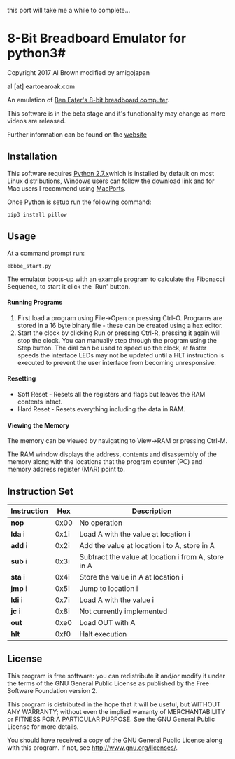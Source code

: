this port will take me a while to complete...

# 8-Bit Breadboard Emulator for python3#

Copyright 2017 Al Brown modified by amigojapan

al [at] eartoearoak.com

An emulation of [Ben Eater's 8-bit breadboard computer](https://eater.net/8bit/).

This software is in the beta stage and it's functionality may change as more videos are released.

Further information can be found on the [website](https://eartoearoak.com/software/ebbbe)

## Installation ##
This software requires [Python 2.7.x](https://www.python.org/)which is installed by default on most Linux distributions, Windows users can follow the download link and for Mac users I recommend using [MacPorts](https://www.macports.org/).

Once Python is setup run the following command:

`pip3 install pillow`

## Usage ##
At a command prompt run:

`ebbbe_start.py`

The emulator boots-up with an example program to calculate the Fibonacci Sequence, to start it click the 'Run' button.

#### Running Programs ####
1. First load a program using File->Open or pressing Ctrl-O.  Programs are stored in a 16 byte binary file - these can be created using a hex editor.
2. Start the clock by clicking Run or pressing Ctrl-R, pressing it again will stop the clock.  You can manually step through the program using the Step button.  The dial can be used to speed up the clock, at faster speeds the interface LEDs may not be updated until a HLT instruction is executed to prevent the user interface from becoming unresponsive.

#### Resetting ####
- Soft Reset - Resets all the registers and flags but leaves the RAM contents intact.
- Hard Reset - Resets everything including the data in RAM.

#### Viewing the Memory ####
The memory can be viewed by navigating to View->RAM or pressing Ctrl-M.

The RAM window displays the address, contents and disassembly of the memory along with the locations that the program counter (PC) and memory address register (MAR) point to.

## Instruction Set ##
| Instruction | Hex | Description                                          |
|-------------|------|-----------------------------------------------------|
| **nop**     | 0x00 | No operation                                        |
| **lda** i   | 0x1i | Load A with the value at location i                 |
| **add** i   | 0x2i | Add the value at location i to A, store in A        |
| **sub** i   | 0x3i | Subtract the value at location i from A, store in A |
| **sta** i   | 0x4i | Store the value in A at location i                  |
| **jmp** i   | 0x5i | Jump to location i                                  |
| **ldi** i   | 0x7i | Load A with the value i                             |
| **jc**  i   | 0x8i | Not currently implemented                           |
| **out**     | 0xe0 | Load OUT with A                                     |
| **hlt**     | 0xf0 | Halt execution                                      | 
           


## License ##

This program is free software: you can redistribute it and/or modify
it under the terms of the GNU General Public License as published by
the Free Software Foundation version 2.

This program is distributed in the hope that it will be useful,
but WITHOUT ANY WARRANTY; without even the implied warranty of
MERCHANTABILITY or FITNESS FOR A PARTICULAR PURPOSE.  See the
GNU General Public License for more details.

You should have received a copy of the GNU General Public License
along with this program.  If not, see <http://www.gnu.org/licenses/>.


